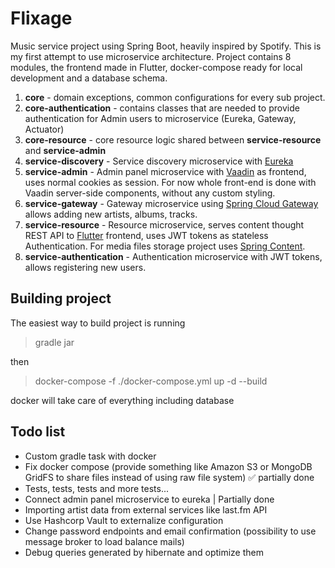 # Flixage
Music service project using Spring Boot, heavily inspired by Spotify. This is my first attempt to use microservice architecture. 
Project contains 8 modules, the frontend made in Flutter, docker-compose ready for local development and a database schema.

1. **core** - domain exceptions, common configurations for every sub project.
2. **core-authentication** - contains classes that are needed to provide authentication for Admin users to microservice (Eureka, Gateway, Actuator)
3. **core-resource** - core resource logic shared between **service-resource** and **service-admin**
4. **service-discovery** - Service discovery microservice with [Eureka](https://github.com/mechero/spring-boot-eureka)
5. **service-admin** - Admin panel microservice with [Vaadin](https://vaadin.com/) as frontend, uses normal cookies as session. For now whole front-end is done with Vaadin server-side components, without any custom styling.
6. **service-gateway** - Gateway microservice using [Spring Cloud Gateway](https://github.com/spring-cloud/spring-cloud-gateway) allows adding new artists, albums, tracks.
7. **service-resource** - Resource microservice, serves content thought REST API to [Flutter](https://flutter.dev/) frontend, uses JWT tokens as stateless Authentication. For media files storage project uses [Spring Content](https://paulcwarren.github.io/spring-content/).
8. **service-authentication** - Authentication microservice with JWT tokens, allows registering new users.

## Building project

The easiest way to build project is running 

>gradle jar

then

>docker-compose -f ./docker-compose.yml up -d --build

docker will take care of everything including database

## Todo list
- Custom gradle task with docker
- Fix docker compose (provide something like Amazon S3 or MongoDB GridFS to share files instead of using raw file system) ✅ partially done
- Tests, tests, tests and more tests...
- Connect admin panel microservice to eureka | Partially done
- Importing artist data from external services like last.fm API
- Use Hashcorp Vault to externalize configuration
- Change password endpoints and email confirmation (possibility to use message broker to load balance mails)
- Debug queries generated by hibernate and optimize them

